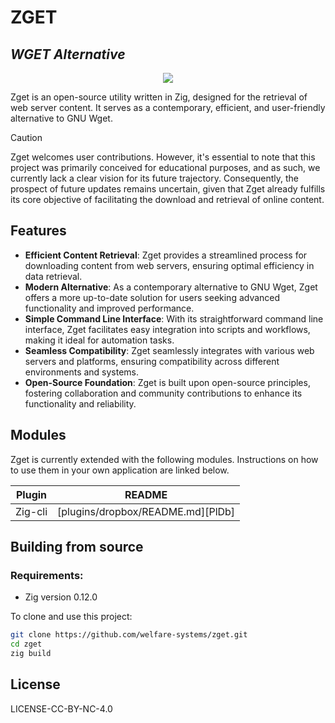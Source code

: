# ZGET

## _WGET Alternative_

<p align="center">
<img src="https://i.ibb.co/7NXb07j/Full-Welfare-Systems.png">
</p>

Zget is an open-source utility written in Zig, designed for the retrieval of web server content. It serves as a contemporary, efficient, and user-friendly alternative to GNU Wget.

> [!CAUTION]
> Zget welcomes user contributions. However, it's essential to note that this project was primarily conceived for educational purposes, and as such, we currently lack a clear vision for its future trajectory. Consequently, the prospect of future updates remains uncertain, given that Zget already fulfills its core objective of facilitating the download and retrieval of online content.

## Features

- **Efficient Content Retrieval**: Zget provides a streamlined process for downloading content from web servers, ensuring optimal efficiency in data retrieval.
- **Modern Alternative**: As a contemporary alternative to GNU Wget, Zget offers a more up-to-date solution for users seeking advanced functionality and improved performance.
- **Simple Command Line Interface**: With its straightforward command line interface, Zget facilitates easy integration into scripts and workflows, making it ideal for automation tasks.
- **Seamless Compatibility**: Zget seamlessly integrates with various web servers and platforms, ensuring compatibility across different environments and systems.
- **Open-Source Foundation**: Zget is built upon open-source principles, fostering collaboration and community contributions to enhance its functionality and reliability.

## Modules

Zget is currently extended with the following modules.
Instructions on how to use them in your own application are linked below.

| Plugin  | README                            |
| ------- | --------------------------------- |
| Zig-cli | [plugins/dropbox/README.md][PlDb] |

## Building from source

### Requirements:

- Zig version 0.12.0

To clone and use this project:

```sh
git clone https://github.com/welfare-systems/zget.git
cd zget
zig build
```

## License

LICENSE-CC-BY-NC-4.0
